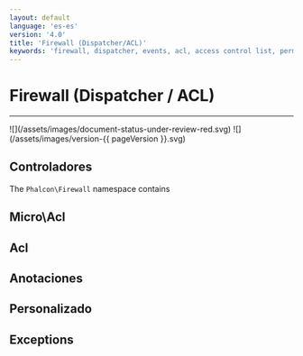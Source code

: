 ```yaml
---
layout: default
language: 'es-es'
version: '4.0'
title: 'Firewall (Dispatcher/ACL)'
keywords: 'firewall, dispatcher, events, acl, access control list, permissions, annotations'
---
```


# Firewall (Dispatcher / ACL)
<hr />
![](/assets/images/document-status-under-review-red.svg) ![](/assets/images/version-{{ pageVersion }}.svg)

## Controladores
The `Phalcon\Firewall` namespace contains

## Micro\Acl

## Acl

## Anotaciones

## Personalizado

## Exceptions
